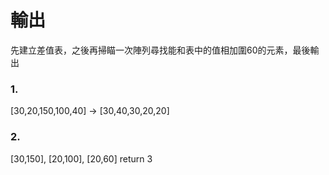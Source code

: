 <h1>輸出</h1>
<a>先建立差值表，之後再掃瞄一次陣列尋找能和表中的值相加圍60的元素，最後輸出</a>
<br>
<h3>1.</h3>
<a>[30,20,150,100,40] -> [30,40,30,20,20]</a>
<br>
<h3>2.</h3>
<a> [30,150], [20,100], [20,60] return 3 </a>
